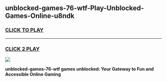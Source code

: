 
## unblocked-games-76-wtf-Play-Unblocked-Games-Online-u8ndk
<h3>
<a href="https://premium76.site?title=unblocked-games-76-wtf&ref=25A">CLICK TO PLAY</a></h3>
<hr>

<h3>
<a href="https://premium76.site?title=unblocked-games-76-wtf&ref=25A">CLICK 2 PLAY</a>
  
</h3>

<a href="https://premium76.site?title=unblocked-games-76-wtf&ref=25A"><img src="https://clearcache.store/games.png"></a>


**unblocked-games-76-wtf games unblocked: Your Gateway to Fun and Accessible Online Gaming**
